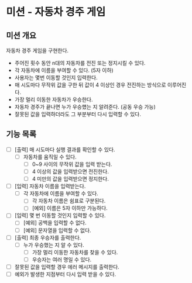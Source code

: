 # 미션 - 자동차 경주 게임

## 미션 개요

자동차 경주 게임을 구현한다.

- 주어진 횟수 동안 n대의 자동차를 전진 또는 정지시킬 수 있다.
- 각 자동차에 이름을 부여할 수 있다. (5자 이하)
- 사용자는 몇번 이동할 것인지 입력한다.
- 매 시도마다 무작위 값을 구한 뒤 값이 4 이상인 경우 전진하는 방식으로 이루어진다.
- 가장 멀리 이동한 자동차가 우승한다.
- 자동차 경주가 끝나면 누가 우승헀는 지 알려준다. (공동 우승 가능)
- 잘못된 값을 입력하더라도 그 부분부터 다시 입력할 수 있다.

## 기능 목록

- [ ] [출력] 매 시도마다 실행 결과를 확인할 수 있다.
    - [ ] 자동차를 움직일 수 있다.
        - [ ] 0~9 사이의 무작위 값을 입력 받는다.
        - [ ] 4 이상의 값을 입력받으면 전진한다.
        - [ ] 4 미만의 값을 입력받으면 정지한다.
- [ ] [입력] 자동차 이름을 입력받는다.
    - [ ] 각 자동차에 이름을 부여할 수 있다.
        - [ ] 각 자동차 이름은 쉼표로 구분된다.
        - [ ] [예외] 이름은 5자 이하만 가능하다.
- [ ] [입력] 몇 번 이동할 것인지 입력할 수 있다.
    - [ ] [예외] 공백을 입력할 수 없다.
    - [ ] [예외] 문자열을 입력할 수 없다.
- [ ] [출력] 최종 우승자를 출력한다.
    - [ ] 누가 우승했는 지 알 수 있다.
        - [ ] 가장 멀리 이동한 자동차를 찾을 수 있다.
        - [ ] 우승자는 여러 명일 수 있다.
- [ ] 잘못된 값을 입력할 경우 에러 메시지를 출력한다.
- [ ] 예외가 발생한 지점부터 다시 입력 받을 수 있다.
